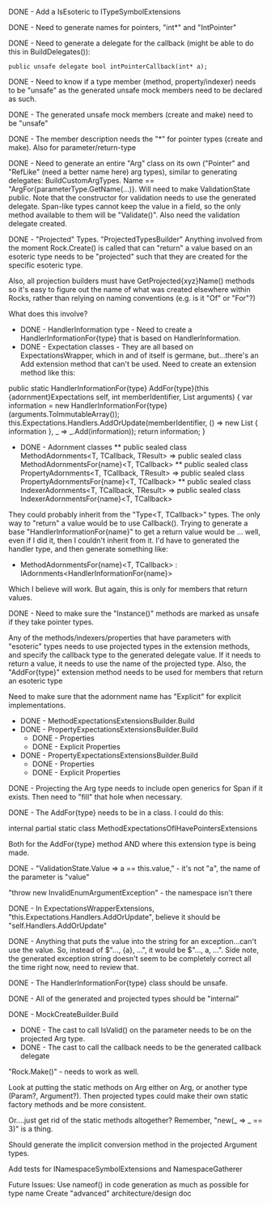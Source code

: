 DONE - Add a IsEsoteric to ITypeSymbolExtensions


DONE - Need to generate names for pointers, "int*" and "IntPointer"


DONE - Need to generate a delegate for the callback (might be able to do this in BuildDelegates()):

	public unsafe delegate bool intPointerCallback(int* a);


DONE - Need to know if a type member (method, property/indexer) needs to be "unsafe" as the generated unsafe mock members need to be declared as such.


DONE - The generated unsafe mock members (create and make) need to be "unsafe"


DONE - The member description needs the "*" for pointer types (create and make). Also for parameter/return-type


DONE - Need to generate an entire "Arg" class on its own ("Pointer" and "RefLike" (need a better name here) arg types), similar to generating delegates: BuildCustomArgTypes. Name == "ArgFor{parameterType.GetName(...)}. Will need to make ValidationState public. Note that the constructor for validation needs to use the generated delegate. Span-like types cannot keep the value in a field, so the only method available to them will be "Validate()". Also need the validation delegate created.


DONE - "Projected" Types. "ProjectedTypesBuilder" Anything involved from the moment Rock.Create() is called that can "return" a value based on an esoteric type needs to be "projected" such that they are created for the specific esoteric type.

Also, all projection builders must have GetProjected{xyz}Name() methods so it's easy to figure out the name of what was created elsewhere within Rocks, rather than relying on naming conventions (e.g. is it "Of" or "For"?)

What does this involve?

* DONE - HandlerInformation type - Need to create a HandlerInformationFor{type} that is based on HandlerInformation.
* DONE - Expectation classes - They are all based on ExpectationsWrapper<T>, which in and of itself is germane, but...there's an Add<TReturn> extension method that can't be used. Need to create an extension method like this:

public static HandlerInformationFor{type} AddFor{type}(this {adornment}Expectations<T> self, int memberIdentifier, List<Arg> arguments)
{
	var information = new HandlerInformationFor{type}(arguments.ToImmutableArray());
	this.Expectations.Handlers.AddOrUpdate(memberIdentifier,
		() => new List<HandlerInformation> { information }, _ => _.Add(information));
	return information;
}

* DONE - Adornment classes
** public sealed class MethodAdornments<T, TCallback, TResult> => public sealed class MethodAdornmentsFor{name}<T, TCallback>
** public sealed class PropertyAdornments<T, TCallback, TResult> => public sealed class PropertyAdornmentsFor{name}<T, TCallback>
** public sealed class IndexerAdornments<T, TCallback, TResult> => public sealed class IndexerAdornmentsFor{name}<T, TCallback>

They could probably inherit from the "Type<T, TCallback>" types. The only way to "return" a value would be to use Callback(). Trying to generate a base "HandlerInformationFor{name}" to get a return value would be ... well, even if I did it, then I couldn't inherit from it. I'd have to generated the handler type, and then generate something like:

* MethodAdornmentsFor{name}<T, TCallback> : IAdornments<HandlerInformationFor{name}>

Which I believe will work. But again, this is only for members that return values.


DONE - Need to make sure the "Instance()" methods are marked as unsafe if they take pointer types.


Any of the methods/indexers/properties that have parameters with "esoteric" types needs to use projected types in the extension methods, and specify the callback type to the generated delegate value. If it needs to return a value, it needs to use the name of the projected type. Also, the "AddFor{type}" extension method needs to be used for members that return an esoteric type

Need to make sure that the adornment name has "Explicit" for explicit implementations.

* DONE - MethodExpectationsExtensionsBuilder.Build
* DONE - PropertyExpectationsExtensionsBuilder.Build
	* DONE - Properties
	* DONE - Explicit Properties
* DONE - PropertyExpectationsExtensionsBuilder.Build
	* DONE - Properties
	* DONE - Explicit Properties

DONE - Projecting the Arg type needs to include open generics for Span<T> if it exists. Then need to "fill" that hole when necessary.


DONE - The AddFor{type} needs to be in a class. I could do this:

internal partial static class MethodExpectationsOfIHavePointersExtensions

Both for the AddFor{type} method AND where this extension type is being made.


DONE - "ValidationState.Value => a == this.value," - it's not "a", the name of the parameter is "value"


"throw new InvalidEnumArgumentException" - the namespace isn't there


DONE - In ExpectationsWrapperExtensions, "this.Expectations.Handlers.AddOrUpdate", believe it should be "self.Handlers.AddOrUpdate"



DONE - Anything that puts the value into the string for an exception...can't use the value. So, instead of $"..., {a}, ...", it would be $"..., a, ...". Side note, the generated exception string doesn't seem to be completely correct all the time right now, need to review that.



DONE - The HandlerInformationFor{type} class should be unsafe.



DONE - All of the generated and projected types should be "internal"


DONE - MockCreateBuilder.Build
* DONE - The cast to call IsValid() on the parameter needs to be on the projected Arg type.
* DONE - The cast to call the callback needs to be the generated callback delegate


"Rock.Make<IHavePointers>()" - needs to work as well.


Look at putting the static methods on Arg either on Arg<T>, or another type (Param?, Argument?). Then projected types could make their own static factory methods and be more consistent.

Or....just get rid of the static methods altogether? Remember, "new(_ => _ == 3)" is a thing.

Should generate the implicit conversion method in the projected Argument types.



Add tests for INamespaceSymbolExtensions and NamespaceGatherer

Future Issues: 
Use nameof() in code generation as much as possible for type name
Create "advanced" architecture/design doc